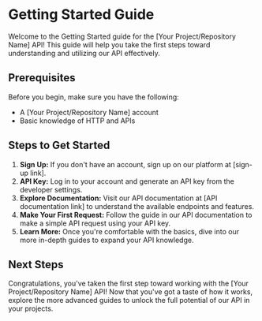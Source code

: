 # Getting Started Guide

Welcome to the Getting Started guide for the [Your Project/Repository Name] API! This guide will help you take the first steps toward understanding and utilizing our API effectively.

## Prerequisites

Before you begin, make sure you have the following:

- A [Your Project/Repository Name] account
- Basic knowledge of HTTP and APIs

## Steps to Get Started

1. **Sign Up:** If you don't have an account, sign up on our platform at [sign-up link].
2. **API Key:** Log in to your account and generate an API key from the developer settings.
3. **Explore Documentation:** Visit our API documentation at [API documentation link] to understand the available endpoints and features.
4. **Make Your First Request:** Follow the guide in our API documentation to make a simple API request using your API key.
5. **Learn More:** Once you're comfortable with the basics, dive into our more in-depth guides to expand your API knowledge.

## Next Steps

Congratulations, you've taken the first step toward working with the [Your Project/Repository Name] API! Now that you've got a taste of how it works, explore the more advanced guides to unlock the full potential of our API in your projects.